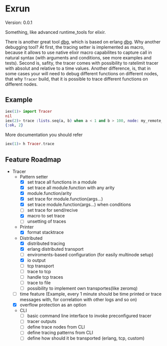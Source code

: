 Exrun
=====

Version: 0.0.1

Something, like advanced runtime_tools for elixir.

There is another great tool [dbg](https://github.com/fishcakez/dbg), which is based on erlang [dbg](http://erlang.org/doc/man/dbg.html). Why another debugging tool? At first, the tracing setter is implemented as macro, because it allows to use native elixir macro capabilites to capture call in natural syntax (with arguments and conditions, see more examples and tests). Second is, safity, the tracer comes with possibility to ratelimit tracer with absolut and relative to a time values. Another difference, is, that in some cases your will need to debug
different functions on different nodes, that why `Tracer` build, that it is possible to trace different functions on different nodes.

## Example

```elixir
iex(1)> import Tracer
nil
iex(2)> trace :lists.seq(a, b) when a < 1 and b > 100, node: my_remote_node, limit: %{rate: 1000, time: 1000}
{:ok, 2}
```

More documentation you should refer

```elixir
iex(1)> h Tracer.trace
```

## Feature Roadmap
- Tracer
  - Pattern setter
    - [x] set trace all functions in a module
    - [x] set trace all module.function with any arity
    - [x] module.function/arity
    - [x] set trace for module.function(args...)
    - [x] set trace module.function(args...) when conditions
    - [ ] set trace for send/recive
    - [x] macro to set trace
    - [ ] unsetting of traces
  - Printer
    - [x] format stacktrace
  - Distributed
    - [x] distributed tracing
    - [x] erlang distributed transport
    - [ ] enviroments-based configuration (for easily multinode setup)
    - [x] io output
    - [ ] tcp transport
    - [ ] trace to tcp
    - [ ] handle tcp traces
    - [ ] trace to file
    - [ ] possibility to implement own transportes(like zeromq)
  - [ ] time feature  (Example, every 1 minute should be time printed or trace messages with, for correlation with other logs and so on)
  - [x] overflow protection as an option
  - CLI
    - [ ] basic command line interface to invoke preconfigured tracer
    - [ ] tracer outputs
    - [ ] define trace nodes from CLI
    - [ ] define tracing patterns from CLI
    - [ ] define how should it be transported (erlang, tcp, custom)
